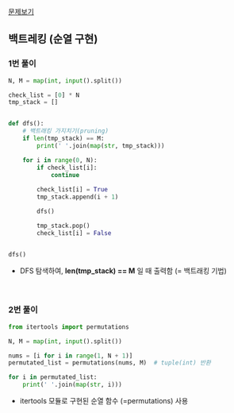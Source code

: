 [문제보기](https://www.acmicpc.net/problem/15649)


## 백트레킹 (순열 구현)

### 1번 풀이
```python
N, M = map(int, input().split())

check_list = [0] * N 
tmp_stack = []


def dfs():
    # 백트래킹 가지치기(pruning)
    if len(tmp_stack) == M:
        print(' '.join(map(str, tmp_stack)))

    for i in range(0, N):
        if check_list[i]:
            continue
            
        check_list[i] = True
        tmp_stack.append(i + 1)

        dfs()

        tmp_stack.pop()
        check_list[i] = False


dfs()
```
- DFS 탐색하여, **len(tmp_stack) == M** 일 때 출력함 (= 백트래킹 기법)
<br/><br/><br/>

### 2번 풀이
```python
from itertools import permutations

N, M = map(int, input().split())

nums = [i for i in range(1, N + 1)]
permutated_list = permutations(nums, M)  # tuple(int) 반환

for i in permutated_list:
    print(' '.join(map(str, i)))
```
- itertools 모듈로 구현된 순열 함수 (=permutations) 사용

